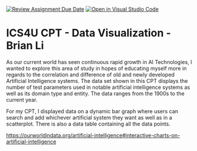 [![Review Assignment Due Date](https://classroom.github.com/assets/deadline-readme-button-24ddc0f5d75046c5622901739e7c5dd533143b0c8e959d652212380cedb1ea36.svg)](https://classroom.github.com/a/Ax1-Mcw2)
[![Open in Visual Studio Code](https://classroom.github.com/assets/open-in-vscode-718a45dd9cf7e7f842a935f5ebbe5719a5e09af4491e668f4dbf3b35d5cca122.svg)](https://classroom.github.com/online_ide?assignment_repo_id=11164171&assignment_repo_type=AssignmentRepo)

# ICS4U CPT - Data Visualization - Brian Li

As our current world has seen continuous rapid growth in AI Technologies, I wanted to explore this area of study in hopes of educating myself more in regards to the correlation and difference of old and newly developed Artificial Intelligence systems. The data set shown in this CPT displays the number of test parameters used in notable artificial intelligence systems as well as its domain type and entity. The data ranges from the 1900s to the current year.

For my CPT, I displayed data on a dynamic bar graph where users can search and add whichever artificial system they want as well as in a scatterplot. There is also a data table containing all the data points.

https://ourworldindata.org/artificial-intelligence#interactive-charts-on-artificial-intelligence
